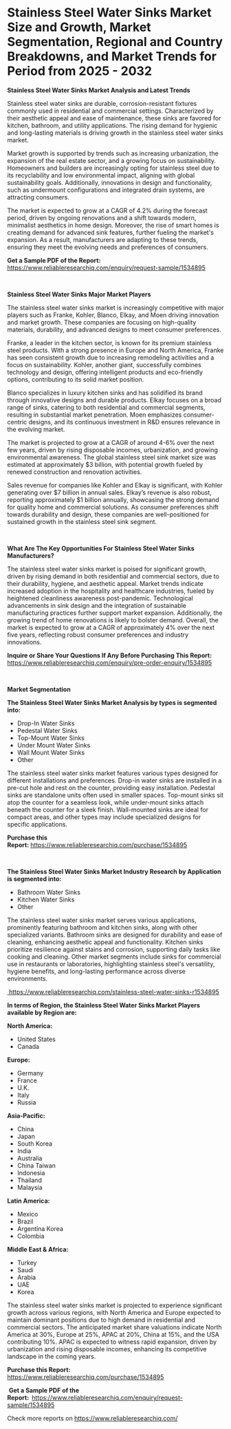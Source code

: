 <p><h1>Stainless Steel Water Sinks Market Size and Growth, Market Segmentation, Regional and Country Breakdowns, and Market Trends for Period from 2025 -  2032</h1></p><p><strong>Stainless Steel Water Sinks Market Analysis and Latest Trends</strong></p>
<p><p>Stainless steel water sinks are durable, corrosion-resistant fixtures commonly used in residential and commercial settings. Characterized by their aesthetic appeal and ease of maintenance, these sinks are favored for kitchen, bathroom, and utility applications. The rising demand for hygienic and long-lasting materials is driving growth in the stainless steel water sinks market.</p><p>Market growth is supported by trends such as increasing urbanization, the expansion of the real estate sector, and a growing focus on sustainability. Homeowners and builders are increasingly opting for stainless steel due to its recyclability and low environmental impact, aligning with global sustainability goals. Additionally, innovations in design and functionality, such as undermount configurations and integrated drain systems, are attracting consumers. </p><p>The market is expected to grow at a CAGR of 4.2% during the forecast period, driven by ongoing renovations and a shift towards modern, minimalist aesthetics in home design. Moreover, the rise of smart homes is creating demand for advanced sink features, further fueling the market's expansion. As a result, manufacturers are adapting to these trends, ensuring they meet the evolving needs and preferences of consumers.</p></p>
<p><strong>Get a Sample PDF of the Report:&nbsp;</strong> <a href="https://www.reliableresearchiq.com/enquiry/request-sample/1534895?utm_campaign=3009&utm_medium=2&utm_source=Github&utm_content=ia&utm_term=05042025&utm_id=stainless-steel-water-sinks">https://www.reliableresearchiq.com/enquiry/request-sample/1534895</a></p>
<p>&nbsp;</p>
<p><strong>Stainless Steel Water Sinks Major Market Players</strong></p>
<p><p>The stainless steel water sinks market is increasingly competitive with major players such as Franke, Kohler, Blanco, Elkay, and Moen driving innovation and market growth. These companies are focusing on high-quality materials, durability, and advanced designs to meet consumer preferences.</p><p>Franke, a leader in the kitchen sector, is known for its premium stainless steel products. With a strong presence in Europe and North America, Franke has seen consistent growth due to increasing remodeling activities and a focus on sustainability. Kohler, another giant, successfully combines technology and design, offering intelligent products and eco-friendly options, contributing to its solid market position.</p><p>Blanco specializes in luxury kitchen sinks and has solidified its brand through innovative designs and durable products. Elkay focuses on a broad range of sinks, catering to both residential and commercial segments, resulting in substantial market penetration. Moen emphasizes consumer-centric designs, and its continuous investment in R&D ensures relevance in the evolving market.</p><p>The market is projected to grow at a CAGR of around 4-6% over the next few years, driven by rising disposable incomes, urbanization, and growing environmental awareness. The global stainless steel sink market size was estimated at approximately $3 billion, with potential growth fueled by renewed construction and renovation activities.</p><p>Sales revenue for companies like Kohler and Elkay is significant, with Kohler generating over $7 billion in annual sales. Elkay’s revenue is also robust, reporting approximately $1 billion annually, showcasing the strong demand for quality home and commercial solutions. As consumer preferences shift towards durability and design, these companies are well-positioned for sustained growth in the stainless steel sink segment.</p></p>
<p>&nbsp;</p>
<p><strong>What Are The Key Opportunities For Stainless Steel Water Sinks Manufacturers?</strong></p>
<p><p>The stainless steel water sinks market is poised for significant growth, driven by rising demand in both residential and commercial sectors, due to their durability, hygiene, and aesthetic appeal. Market trends indicate increased adoption in the hospitality and healthcare industries, fueled by heightened cleanliness awareness post-pandemic. Technological advancements in sink design and the integration of sustainable manufacturing practices further support market expansion. Additionally, the growing trend of home renovations is likely to bolster demand. Overall, the market is expected to grow at a CAGR of approximately 4% over the next five years, reflecting robust consumer preferences and industry innovations.</p></p>
<p><strong>Inquire or Share Your Questions If Any Before Purchasing This Report:</strong> <a href="https://www.reliableresearchiq.com/enquiry/pre-order-enquiry/1534895?utm_campaign=3009&utm_medium=2&utm_source=Github&utm_content=ia&utm_term=05042025&utm_id=stainless-steel-water-sinks">https://www.reliableresearchiq.com/enquiry/pre-order-enquiry/1534895</a></p>
<p>&nbsp;</p>
<p><strong>Market Segmentation</strong></p>
<p><strong>The Stainless Steel Water Sinks Market Analysis by types is segmented into:</strong></p>
<p><ul><li>Drop-In Water Sinks</li><li>Pedestal Water Sinks</li><li>Top-Mount Water Sinks</li><li>Under Mount Water Sinks</li><li>Wall Mount Water Sinks</li><li>Other</li></ul></p>
<p><p>The stainless steel water sinks market features various types designed for different installations and preferences. Drop-in water sinks are installed in a pre-cut hole and rest on the counter, providing easy installation. Pedestal sinks are standalone units often used in smaller spaces. Top-mount sinks sit atop the counter for a seamless look, while under-mount sinks attach beneath the counter for a sleek finish. Wall-mounted sinks are ideal for compact areas, and other types may include specialized designs for specific applications.</p></p>
<p><strong>Purchase this Report:&nbsp;</strong><a href="https://www.reliableresearchiq.com/purchase/1534895?utm_campaign=3009&utm_medium=2&utm_source=Github&utm_content=ia&utm_term=05042025&utm_id=stainless-steel-water-sinks">https://www.reliableresearchiq.com/purchase/1534895</a></p>
<p>&nbsp;</p>
<p><strong>The Stainless Steel Water Sinks Market Industry Research by Application is segmented into:</strong></p>
<p><ul><li>Bathroom Water Sinks</li><li>Kitchen Water Sinks</li><li>Other</li></ul></p>
<p><p>The stainless steel water sinks market serves various applications, prominently featuring bathroom and kitchen sinks, along with other specialized variants. Bathroom sinks are designed for durability and ease of cleaning, enhancing aesthetic appeal and functionality. Kitchen sinks prioritize resilience against stains and corrosion, supporting daily tasks like cooking and cleaning. Other market segments include sinks for commercial use in restaurants or laboratories, highlighting stainless steel's versatility, hygiene benefits, and long-lasting performance across diverse environments.</p></p>
<p><a href="https://www.reliableresearchiq.com/stainless-steel-water-sinks-r1534895?utm_campaign=3009&utm_medium=2&utm_source=Github&utm_content=ia&utm_term=05042025&utm_id=stainless-steel-water-sinks">&nbsp;https://www.reliableresearchiq.com/stainless-steel-water-sinks-r1534895</a></p>
<p><strong>In terms of Region, the Stainless Steel Water Sinks Market Players available by Region are:</strong></p>
<p>
    <p> <strong> North America: </strong>
        <ul>
            <li>United States</li>
            <li>Canada</li>
        </ul>
        </p> 
    <p> <strong> Europe: </strong>
        <ul>
            <li>Germany</li>
            <li>France</li>
            <li>U.K.</li>
            <li>Italy</li>
            <li>Russia</li>
        </ul>
        </p> 
    <p> <strong> Asia-Pacific: </strong>
        <ul>
            <li>China</li>
            <li>Japan</li>
            <li>South Korea</li>
            <li>India</li>
            <li>Australia</li>
            <li>China Taiwan</li>
            <li>Indonesia</li>
            <li>Thailand</li>
            <li>Malaysia</li>
        </ul>
        </p> 
    <p> <strong> Latin America: </strong>
        <ul>
            <li>Mexico</li>
            <li>Brazil</li>
            <li>Argentina Korea</li>
            <li>Colombia</li>
        </ul>
        </p> 
    <p> <strong> Middle East & Africa: </strong>
        <ul>
            <li>Turkey</li>
            <li>Saudi</li>
            <li>Arabia</li>
            <li>UAE</li>
            <li>Korea</li>
        </ul>
    </p>
    </p>
<p><p>The stainless steel water sinks market is projected to experience significant growth across various regions, with North America and Europe expected to maintain dominant positions due to high demand in residential and commercial sectors. The anticipated market share valuations indicate North America at 30%, Europe at 25%, APAC at 20%, China at 15%, and the USA contributing 10%. APAC is expected to witness rapid expansion, driven by urbanization and rising disposable incomes, enhancing its competitive landscape in the coming years.</p></p>
<p><strong>Purchase this Report: </strong><a href="https://www.reliableresearchiq.com/purchase/1534895?utm_campaign=3009&utm_medium=2&utm_source=Github&utm_content=ia&utm_term=05042025&utm_id=stainless-steel-water-sinks">https://www.reliableresearchiq.com/purchase/1534895</a></p>
<p>&nbsp;<strong>Get a Sample PDF of the Report:&nbsp;&nbsp;</strong><a href="https://www.reliableresearchiq.com/enquiry/request-sample/1534895?utm_campaign=3009&utm_medium=2&utm_source=Github&utm_content=ia&utm_term=05042025&utm_id=stainless-steel-water-sinks">https://www.reliableresearchiq.com/enquiry/request-sample/1534895</a></p>
<p><strong></strong></p>
<p>Check more reports on <a href="https://www.reliableresearchiq.com/?utm_campaign=3009&utm_medium=2&utm_source=Github&utm_content=ia&utm_term=05042025&utm_id=stainless-steel-water-sinks">https://www.reliableresearchiq.com/</a></p>
